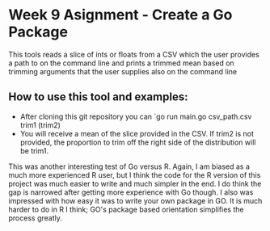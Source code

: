 # Week 9 Asignment - Create a Go Package


This tools reads a slice of ints or floats from a CSV which the user provides a path to on the command line and prints a trimmed mean based on trimming arguments that the user supplies also on the command line

## How to use this tool and examples:
* After cloning this git repository you can `go run main.go csv_path.csv trim1 (trim2)
* You will receive a mean of the slice provided in the CSV. If trim2 is not provided, the proportion to trim off the right side of the distribution will be trim1. 

 This was another interesting test of Go versus R. Again, I am biased as a much more experienced R user, but I think the code for the R version of this project was much easier to write and much simpler in the end. I do think the gap is narrowed after getting more experience with Go though. I also was impressed with how easy it was to write your own package in GO. It is much harder to do in R I think; GO's package based orientation simplifies the process greatly. 



















